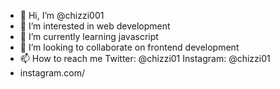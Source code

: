 - 👋 Hi, I’m @chizzi001
- 👀 I’m interested in web development
- 🌱 I’m currently learning javascript
- 💞️ I’m looking to collaborate on frontend development
- 📫 How to reach me Twitter: @chizzi01 Instagram: @chizzi01
- instagram.com/

<!---
chizzi001/chizzi001 is a ✨ special ✨ repository because its `README.md` (this file) appears on your GitHub profile.
You can click the Preview link to take a look at your changes.
--->
